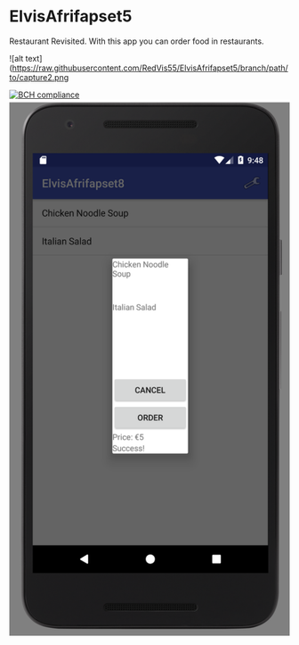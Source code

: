 # ElvisAfrifapset5
Restaurant Revisited. With this app you can order food in restaurants.

![alt text](https://raw.githubusercontent.com/RedVis55/ElvisAfrifapset5/branch/path/to/capture2.png

[![BCH compliance](https://bettercodehub.com/edge/badge/RedVis55/ElvisAfrifapset5?branch=master)](https://bettercodehub.com/)
![Screenshot](capture2.png)

